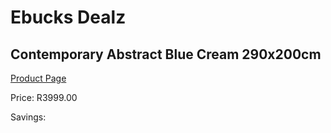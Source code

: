 
# Ebucks Dealz
## Contemporary Abstract Blue Cream 290x200cm
[Product Page](https://www.ebucks.com/web/shop/productSelected.do?prodId=1210442268&catId=1209942745)

Price: R3999.00

Savings: 


	
